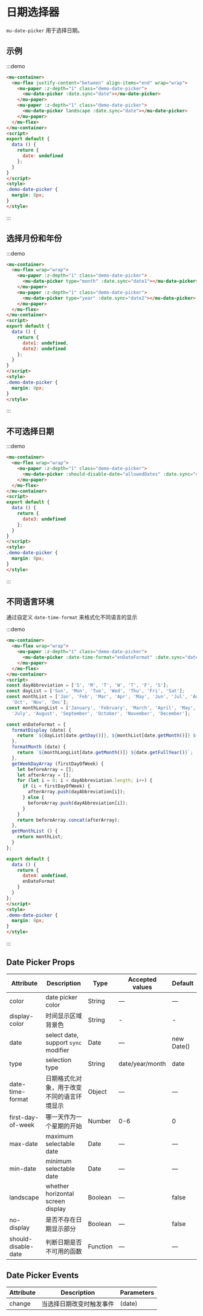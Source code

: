 # 日期选择器

`mu-date-picker` 用于选择日期。

## 示例

:::demo
```html
<mu-container>
  <mu-flex justify-content="between" align-items="end" wrap="wrap">
    <mu-paper :z-depth="1" class="demo-date-picker">
      <mu-date-picker :date.sync="date"></mu-date-picker>
    </mu-paper>
    <mu-paper :z-depth="1" class="demo-date-picker">
      <mu-date-picker landscape :date.sync="date"></mu-date-picker>
    </mu-paper>
  </mu-flex>
</mu-container>
<script>
export default {
  data () {
    return {
      date: undefined
    };
  }
}
</script>
<style>
.demo-date-picker {
  margin: 8px;
}
</style>
```
:::

## 选择月份和年份

:::demo
```html
<mu-container>
  <mu-flex wrap="wrap">
    <mu-paper :z-depth="1" class="demo-date-picker">
      <mu-date-picker type="month" :date.sync="date1"></mu-date-picker>
    </mu-paper>
    <mu-paper :z-depth="1" class="demo-date-picker">
      <mu-date-picker type="year" :date.sync="date2"></mu-date-picker>
    </mu-paper>
  </mu-flex>
</mu-container>
<script>
export default {
  data () {
    return {
      date1: undefined,
      date2: undefined
    };
  }
}
</script>
<style>
.demo-date-picker {
  margin: 8px;
}
</style>
```
:::

## 不可选择日期

:::demo
```html
<mu-container>
  <mu-flex wrap="wrap">
    <mu-paper :z-depth="1" class="demo-date-picker">
      <mu-date-picker :should-disable-date="allowedDates" :date.sync="date3"></mu-date-picker>
    </mu-paper>
  </mu-flex>
</mu-container>
<script>
export default {
  data () {
    return {
      date3: undefined
    };
  }
}
</script>
<style>
.demo-date-picker {
  margin: 8px;
}
</style>
```
:::

##  不同语言环境

通过自定义 `date-time-format` 来格式化不同语言的显示

:::demo
```html
<mu-container>
  <mu-flex wrap="wrap">
    <mu-paper :z-depth="1" class="demo-date-picker">
      <mu-date-picker :date-time-format="enDateFormat" :date.sync="date4"></mu-date-picker>
    </mu-paper>
  </mu-flex>
</mu-container>
<script>
const dayAbbreviation = ['S', 'M', 'T', 'W', 'T', 'F', 'S'];
const dayList = ['Sun', 'Mon', 'Tue', 'Wed', 'Thu', 'Fri', 'Sat'];
const monthList = ['Jan', 'Feb', 'Mar', 'Apr', 'May', 'Jun', 'Jul', 'Aug', 'Sep',
  'Oct', 'Nov', 'Dec'];
const monthLongList = ['January', 'February', 'March', 'April', 'May', 'June',
  'July', 'August', 'September', 'October', 'November', 'December'];

const enDateFormat = {
  formatDisplay (date) {
    return `${dayList[date.getDay()]}, ${monthList[date.getMonth()]} ${date.getDate()}`;
  },
  formatMonth (date) {
    return `${monthLongList[date.getMonth()]} ${date.getFullYear()}`;
  },
  getWeekDayArray (firstDayOfWeek) {
    let beforeArray = [];
    let afterArray = [];
    for (let i = 0; i < dayAbbreviation.length; i++) {
      if (i < firstDayOfWeek) {
        afterArray.push(dayAbbreviation[i]);
      } else {
        beforeArray.push(dayAbbreviation[i]);
      }
    }
    return beforeArray.concat(afterArray);
  },
  getMonthList () {
    return monthList;
  }
};

export default {
  data () {
    return {
      date4: undefined,
      enDateFormat
    }
  }
};
</script>
<style>
.demo-date-picker {
  margin: 8px;
}
</style>
```
:::

## Date Picker Props

| Attribute | Description | Type | Accepted values | Default |
|------|------|------|------|------|
| color | date picker color | String | — | — |
| display-color | 时间显示区域背景色 | String | - | - |
| date | select date, support `sync` modifier | Date | — | new Date() |
| type | selection type | String | date/year/month | date |
| date-time-format | 日期格式化对象，用于改变不同的语言环境显示 | Object | — | — |
| first-day-of-week | 哪一天作为一个星期的开始 | Number | 0-6 | 0 |
| max-date | maximum selectable date | Date | — | — |
| min-date | minimum selectable date | Date | — | — |
| landscape | whether horizontal screen display | Boolean | — | false |
| no-display | 是否不存在日期显示部分 | Boolean | — | false |
| should-disable-date | 判断日期是否不可用的函数 | Function | — | — |

## Date Picker Events

| Attribute | Description | Parameters |
|------|-----|--------|
| change | 当选择日期改变时触发事件 | (date) |

<script>
const dayAbbreviation = ['S', 'M', 'T', 'W', 'T', 'F', 'S'];
const dayList = ['Sun', 'Mon', 'Tue', 'Wed', 'Thu', 'Fri', 'Sat'];
const monthList = ['Jan', 'Feb', 'Mar', 'Apr', 'May', 'Jun', 'Jul', 'Aug', 'Sep',
  'Oct', 'Nov', 'Dec'];
const monthLongList = ['January', 'February', 'March', 'April', 'May', 'June',
  'July', 'August', 'September', 'October', 'November', 'December'];

const enDateFormat = {
  formatDisplay (date) {
    return `${dayList[date.getDay()]}, ${monthList[date.getMonth()]} ${date.getDate()}`;
  },
  formatMonth (date) {
    return `${monthLongList[date.getMonth()]} ${date.getFullYear()}`;
  },
  getWeekDayArray (firstDayOfWeek) {
    let beforeArray = [];
    let afterArray = [];
    for (let i = 0; i < dayAbbreviation.length; i++) {
      if (i < firstDayOfWeek) {
        afterArray.push(dayAbbreviation[i]);
      } else {
        beforeArray.push(dayAbbreviation[i]);
      }
    }
    return beforeArray.concat(afterArray);
  },
  getMonthList () {
    return monthList;
  }
};

export default {
  data () {
    return {
      date: undefined,
      date1: undefined,
      date2: undefined,
      date3: undefined,
      date4: undefined,
      enDateFormat
    };
  },
  methods: {
    allowedDates (date) {
      return date.getDate() % 2 === 0
    }
  }
}
</script>
<style>
.demo-date-picker {
  margin: 8px;
}
</style>
